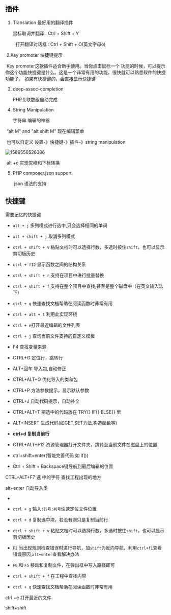 ## 插件

1. Translation   最好用的翻译插件

   

   鼠标取词并翻译 : Ctrl + Shift + Y

　　         打开翻译对话框 : Ctrl + Shift + O(英文字母o)

​            2.Key promoter  快捷键提示

​          Key promoter这款插件适合新手使用。当你点击鼠标一个                       功能的时候，可以提示你这个功能快捷键是什么。这是一个非常有用的功能，很快就可以熟悉软件的快捷功能了。 
如果有快捷键的，会直接显示快捷键 

3. deep-assoc-completion

   PHP关联数组自动完成 

4. String Manipulation

   字符串 编辑的神器

​           “alt M" and "alt shift M" 现在编辑菜单

​	也可以自定义   设置-》快捷键-》插件-》string manipulation

![1569556526386](assets/1569556526386.png)

​		alt +c 实现驼峰和下标转换

5. PHP composer.json support

   ​	json 语法的支持





## 快捷键



需要记忆的快捷键



- `alt + j` 多列模式进行选中,只会选择相同的单词
- `alt + shift + j` 取消多列模式

- `ctrl + shift + v` 粘贴文档时可以选择行数，多选时按住`shift`，也可以显示剪切板历史

- `ctrl + f12` 显示函数之间的结构关系
- `ctrl + shift + r` 支持在项目中进行批量替换

- `ctrl + shift + f` 支持在整个项目中查找,甚至是整个磁盘中（在英文输入法下）
- `ctrl + q` 快速查找文档帮助在阅读函数时非常有用
- `ctrl + alt + t` 利用此实现环绕
- `ctrl + e`打开最近编辑的文件列表
- `ctrl + j` 查询当前文件支持的自定义模板
- F4 查找变量来源 
- CTRL+G 定位行，跳转行
- ALT+回车 导入包,自动修正 
- CTRL+ALT+O 优化导入的类和包 
- CTRL+P 方法参数提示，显示默认参数 
- CTRL+J 自动代码提示，自动补全 
- CTRL+ALT+T 把选中的代码放在 TRY{} IF{} ELSE{} 里 
- ALT+INSERT 生成代码(如GET,SET方法,构造函数等) 
- **ctrl+d            复制当前行**
- CTRL+ALT+F12 资源管理器打开文件夹，跳转至当前文件在磁盘上的位置 
- ctrl+shift+enter(智能完善代码 如 if())
- Ctrl + Shift + Backspace键导航到最后编辑的位置







CTRL+ALT+F7 选 中的字符 查找工程出现的地方

alt+enter  自动导入类



- 
- `ctrl + g` 输入`:行号:列号`快速定位文件位置

- `ctrl + d` 复制选中块，若没有则只是复制当前行

- `ctrl + shift + v` 粘贴文档时可以选择行数，多选时按住`shift`，也可以显示剪切板历史

- `F2` 当出现规则检查错误时进行导航，加`shift`为反向导航，利用`ctrl+f1`查看错误原因,`alt+enter`查看解决办法
- `F6` 和 `F5` 移动和复制文件，在弹出框中写入路径即可

- `ctrl + shift + f` 在工程中查找内容

- `ctrl + q` 快速查找文档帮助在阅读函数时非常有用











ctrl +e  打开最近的文件

shift+shift 













